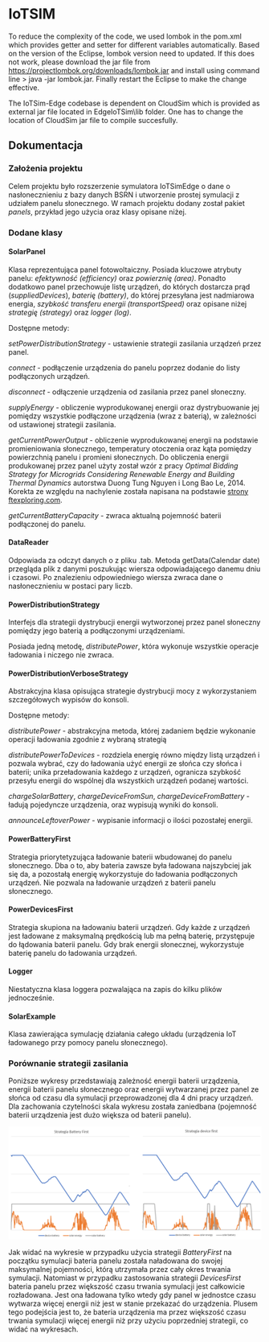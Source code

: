 # IoTSIM

To reduce the complexity of the code, we used lombok in the pom.xml which provides getter and setter for different variables automatically. Based on the version of the Eclipse, lombok version need to updated. If this does not work, please download the jar file from  https://projectlombok.org/downloads/lombok.jar and install using command line > java -jar lombok.jar. Finally restart the Eclipse to make the change effective.

The IoTSim-Edge codebase is dependent on CloudSim which is provided as external jar file located in EdgeIoTSim\lib folder. One has to change the location of CloudSim jar file to compile succesfully.

## Dokumentacja

### Założenia projektu

Celem projektu było rozszerzenie symulatora IoTSimEdge o dane o nasłonecznieniu z bazy danych BSRN i utworzenie prostej symulacji z udziałem panelu słonecznego. W ramach projektu dodany został pakiet *panels*, przykład jego użycia oraz klasy opisane niżej.

### Dodane klasy

#### SolarPanel
Klasa reprezentująca panel fotowoltaiczny. Posiada kluczowe atrybuty panelu: *efektywność (efficiency)* oraz *powierznię (area)*. Ponadto dodatkowo panel przechowuje listę urządzeń, do których dostarcza prąd (*suppliedDevices*), *baterię (battery)*, do której przesyłana jest nadmiarowa energia, *szybkość transferu energii (transportSpeed)* oraz opisane niżej *strategię (strategy)* oraz *logger (log)*.

Dostępne metody:

*setPowerDistributionStrategy* - ustawienie strategii zasilania urządzeń przez panel.

*connect* - podłączenie urządzenia do panelu poprzez dodanie do listy podłączonych urządzeń.

*disconnect* - odłączenie urządzenia od zasilania przez panel słoneczny.

*supplyEnergy* - obliczenie wyprodukowanej energii oraz dystrybuowanie jej pomiędzy wszystkie podłączone urządzenia (wraz z baterią), w zależności od ustawionej strategii zasilania.

*getCurrentPowerOutput* - obliczenie wyprodukowanej energii na podstawie promieniowania słonecznego, temperatury otoczenia oraz kąta pomiędzy powierzchnią panelu i promieni słonecznych. Do obliczenia energii produkowanej przez panel użyty został wzór z pracy *Optimal Bidding Strategy for Microgrids Considering Renewable Energy and Building Thermal Dynamics* autorstwa Duong Tung Nguyen i Long Bao Le, 2014. Korekta ze względu na nachylenie została napisana na podstawie [strony ftexploring.com](https://www.ftexploring.com/solar-energy/sun-angle-and-insolation3.htm).

*getCurrentBatteryCapacity* - zwraca aktualną pojemność baterii podłączonej do panelu.

#### DataReader
Odpowiada za odczyt danych o  z pliku .tab. Metoda getData(Calendar date) przegląda plik z danymi poszukując wiersza odpowiadającego danemu dniu i czasowi. Po znalezieniu odpowiedniego wiersza zwraca dane o nasłonecznieniu w postaci pary liczb.

#### PowerDistributionStrategy
Interfejs dla strategii dystrybucji energii wytworzonej przez panel słoneczny pomiędzy jego baterią a podłączonymi urządzeniami.

Posiada jedną metodę, *distributePower*, która wykonuje wszystkie operacje ładowania i niczego nie zwraca.

#### PowerDistributionVerboseStrategy
Abstrakcyjna klasa opisująca strategie dystrybucji mocy z wykorzystaniem szczegółowych wypisów do konsoli.

Dostępne metody:

*distributePower* - abstrakcyjna metoda, której zadaniem będzie wykonanie operacji ładowania zgodnie z wybraną strategią

*distributePowerToDevices* - rozdziela energię równo między listą urządzeń i pozwala wybrać, czy do ładowania użyć energii ze słońca czy słońca i baterii; unika przeładowania każdego z urządzeń, ogranicza szybkość przesyłu energii do wspólnej dla wszystkich urządzeń podanej wartości.

*chargeSolarBattery*, *chargeDeviceFromSun*, *chargeDeviceFromBattery* - ładują pojedyncze urządzenia, oraz wypisują wyniki do konsoli.

*announceLeftoverPower* - wypisanie informacji o ilości pozostałej energii.

#### PowerBatteryFirst
Strategia priorytetyzująca ładowanie baterii wbudowanej do panelu słonecznego. Dba o to, aby bateria zawsze była ładowana najszybciej jak się da, a pozostałą energię wykorzystuje do ładowania podłączonych urządzeń. Nie pozwala na ładowanie urządzeń z baterii panelu słonecznego.

#### PowerDevicesFirst
Strategia skupiona na ładowaniu baterii urządzeń. Gdy każde z urządzeń jest ładowane z maksymalną prędkością lub ma pełną baterię, przystępuje do łądowania baterii panelu. Gdy brak energii słonecznej, wykorzystuje baterię panelu do ładowania urządzeń. 

#### Logger
Niestatyczna klasa loggera pozwalająca na zapis do kilku plików jednocześnie.

#### SolarExample
Klasa zawierająca symulację działania całego układu (urządzenia IoT ładowanego przy pomocy panelu słonecznego).

### Porównanie strategii zasilania
Poniższe wykresy przedstawiają zależność energii baterii urządzenia, energii baterii panelu słonecznego oraz energii wytwarzanej przez panel ze słońca od czasu dla symulacji przeprowadzonej dla 4 dni pracy urządzeń. Dla zachowania czytelności skala wykresu została zaniedbana (pojemność baterii urządzenia jest dużo większa od baterii panelu).

![wykres](./img/strategy_comparison.png)

Jak widać na wykresie w przypadku użycia strategii *BatteryFirst* na początku symulacji bateria panelu została naładowana do swojej maksymalnej pojemności, którą utrzymała przez cały okres trwania symulacji. Natomiast w przypadku zastosowania strategii *DevicesFirst* bateria panelu przez większość czasu trwania symulacji jest całkowicie rozładowana. Jest ona ładowana tylko wtedy gdy panel w jednostce czasu wytwarza więcej energii niż jest w stanie przekazać do urządzenia. Plusem tego podejścia jest to, że bateria urządzenia ma przez większość czasu trwania symulacji więcej energii niż przy użyciu poprzedniej strategii, co widać na wykresach.

